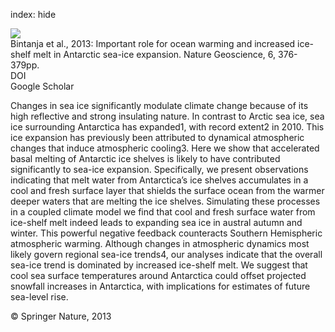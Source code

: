 index: hide

<div class="Citation">
    <div class="Citation-thumb CitationThumb-linked"  data-href="https://doi.org/10.1038/ngeo1767">
      <img src="https://static.claimspace.cloud/climate-study-static/refs/thumbs/11/Bintanja_et_al_2013-thumb.png" />
    </div>

  <div class="Citation-body">
    <div class="Citation-text">Bintanja et al., 2013: Important role for ocean warming and increased ice-shelf melt in Antarctic sea-ice expansion. <span class="Article-journal">Nature Geoscience, </span><span class="Article-volume">6, </span>376-379pp.</div>
    <div class="Citation-links">
      <div class="CitationLink" data-href="https://doi.org/10.1038/ngeo1767">
        <div class="CitationLink-icon CitationLink-Doi"></div>
        <div class="CitationLink-text">DOI</div>
      </div>
      <div class="CitationLink" data-href="https://scholar.google.com/scholar?q=10.1038/ngeo1767">
        <div class="CitationLink-icon CitationLink-Scholar"></div>
        <div class="CitationLink-text">Google Scholar</div>
      </div>
    </div>
  </div>
</div>

Changes in sea ice significantly modulate climate change because of its high reflective and strong insulating nature. In contrast to Arctic sea ice, sea ice surrounding Antarctica has expanded1, with record extent2 in 2010. This ice expansion has previously been attributed to dynamical atmospheric changes that induce atmospheric cooling3. Here we show that accelerated basal melting of Antarctic ice shelves is likely to have contributed significantly to sea-ice expansion. Specifically, we present observations indicating that melt water from Antarctica’s ice shelves accumulates in a cool and fresh surface layer that shields the surface ocean from the warmer deeper waters that are melting the ice shelves. Simulating these processes in a coupled climate model we find that cool and fresh surface water from ice-shelf melt indeed leads to expanding sea ice in austral autumn and winter. This powerful negative feedback counteracts Southern Hemispheric atmospheric warming. Although changes in atmospheric dynamics most likely govern regional sea-ice trends4, our analyses indicate that the overall sea-ice trend is dominated by increased ice-shelf melt. We suggest that cool sea surface temperatures around Antarctica could offset projected snowfall increases in Antarctica, with implications for estimates of future sea-level rise.

<div class="Citation-copy">
&copy; Springer Nature, 2013
</div>